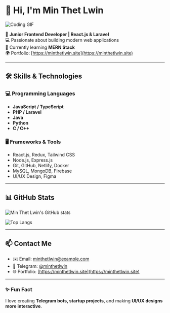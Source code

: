 # 👋 Hi, I'm Min Thet Lwin

![Coding GIF](https://media.giphy.com/media/L95W4wv8nnb9K/giphy.gif)

🚀 **Junior Frontend Developer | React.js & Laravel**  
💻 Passionate about building modern web applications  
🌱 Currently learning **MERN Stack**  
🌍 Portfolio: [https://minthetlwin.site](https://minthetlwin.site)  

---

## 🛠 Skills & Technologies

### 💻 Programming Languages
- **JavaScript / TypeScript**  
- **PHP / Laravel**  
- **Java**  
- **Python**  
- **C / C++**  

### 🖥 Frameworks & Tools
- React.js, Redux, Tailwind CSS  
- Node.js, Express.js  
- Git, GitHub, Netlify, Docker  
- MySQL, MongoDB, Firebase  
- UI/UX Design, Figma  

---

## 📊 GitHub Stats

![Min Thet Lwin's GitHub stats](https://github-readme-stats.vercel.app/api?username=minthetlwin&show_icons=true&theme=radical&hide_border=true)

![Top Langs](https://github-readme-stats.vercel.app/api/top-langs/?username=minthetlwin&layout=compact&theme=radical&hide_border=true)

---

## 📫 Contact Me
- ✉️ Email: minthetlwin@example.com  
- 💬 Telegram: [@minthetlwin](https://t.me/minthetlwin)  
- 🌐 Portfolio: [https://minthetlwin.site](https://minthetlwin.site)  

---

### ✨ Fun Fact
I love creating **Telegram bots, startup projects**, and making **UI/UX designs more interactive**.
